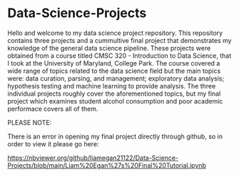 # Data-Science-Projects

Hello and welcome to my data science project repository. This repository contains three projects and a cummultive final project that demonstrates my knowledge of the general data science pipeline. These projects were obtained from a course titled CMSC 320 - Introduction to Data Science, that I took at the University of Maryland, College Park. The course covered a wide range of topics related to the data science field but the main topics were: data curation, parsing, and management; exploratory data analysis; hypothesis testing and machine learning to provide analysis. The three individual projects roughly cover the aforementioned topics, but my final project which examines student alcohol consumption and poor academic performace covers all of them. 

PLEASE NOTE:

There is an error in opening my final project directly through github, so in order to view it please go here:

https://nbviewer.org/github/liamegan21122/Data-Science-Projects/blob/main/Liam%20Egan%27s%20Final%20Tutorial.ipynb
